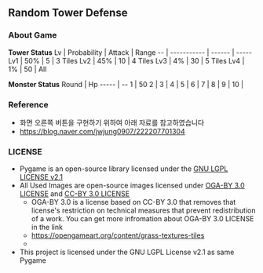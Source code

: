 ## Random Tower Defense

### About Game

**Tower Status**
Lv | Probability | Attack | Range
-- | ----------- | ------ | -----
Lv1 | 50% | 5 | 3 Tiles
Lv2 | 45% | 10 | 4 Tiles
Lv3 | 4% | 30 | 5 Tiles
Lv4 | 1% | 50 | All

**Monster Status**
Round | Hp
----- | --
1 | 50
2 |
3 |
4 |
5 |
6 |
7 |
8 |
9 |
10 |

### 

### Reference
* 화면 오른쪽 버튼을 구현하기 위하여 아래 자료를 참고하였습니다
* https://blog.naver.com/jwjung0907/222207701304

### LICENSE
* Pygame is an open-source library licensed under the [GNU LGPL LICENSE v2.1](https://www.pygame.org/docs/LGPL.txt)
* All Used Images are open-source images licensed under [OGA-BY 3.0 LICENSE](https://static.opengameart.org/OGA-BY-3.0.txt) and [CC-BY 3.0 LICENSE](https://creativecommons.org/licenses/by/3.0/)
  * OGA-BY 3.0 is a license based on CC-BY 3.0 that removes that license's restriction on technical measures that prevent redistribution of a work. You can get more infromation about OGA-BY 3.0 LICENSE in the link
  * https://opengameart.org/content/grass-textures-tiles
  * 
* This project is licensed under the GNU LGPL License v2.1 as same Pygame
